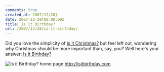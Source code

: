 ```yaml
---
comments: true
created_at: 2007/12/28}
date: 2007-12-28T00:00:00Z
title: Is it Birthday?
url: /2007/12/28/is-it-birthday/
---
```


Did you love the simplicity of [Is it Christmas?](http://isitchristmas.com) but feel left out, wondering why Christmas should be more important than, say, *you*? Well here's your answer; [Is it Birthday?](http://isitbirthday.com)

![Is it Birthday? home page](http://morethanseven.net/_assets/media/imgIsitbirthday.png "Is it Birthday? home page"):http://isitbirthday.com
